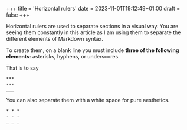 +++
title = 'Horizontal rulers'
date = 2023-11-01T19:12:49+01:00
draft = false
+++

Horizontal rulers are used to separate sections in a visual way. You are seeing them constantly in this article as I am using them to separate the different elements of Markdown syntax.

To create them, on a blank line you must include **three of the following elements**: asterisks, hyphens, or underscores.

That is to say
```
***
---
___
```
You can also separate them with a white space for pure aesthetics.
```
* * *
- - -
_ _ _
```